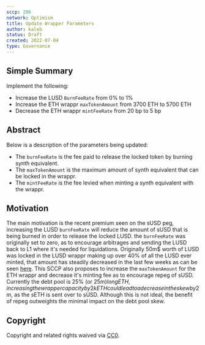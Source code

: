 ```yaml
---
sccp: 206
network: Optimism
title: Update Wrapper Parameters
author: kaleb
status: Draft
created: 2022-07-04
type: Governance
---
```


## Simple Summary

<!--"If you can't explain it simply, you don't understand it well enough." Provide a simplified and layman-accessible explanation of the SCCP.-->

Implement the following:
- Increase the LUSD `BurnFeeRate` from 0% to 1%
- Increase the ETH wrappr `maxTokenAmount` from 3700 ETH to 5700 ETH
- Decrease the ETH wrappr `mintFeeRate` from 20 bp to 5 bp

## Abstract

<!--A short (~200 word) description of the variable change proposed.-->

Below is a description of the parameters being updated:
- The `burnFeeRate` is the fee paid to release the locked token by burning synth equivalent. 
- The `maxTokenAmount` is the maximum amount of synth equivalent that can be locked in the wrappr.
- The `mintFeeRate` is the fee levied when minting a synth equivalent with the wrappr.

## Motivation

<!--The motivation is critical for SCCPs that want to update variables within Synthetix. It should clearly explain why the existing variable is not incentive aligned. SCCP submissions without sufficient motivation may be rejected outright.-->

The main motivation is the recent premium seen on the sUSD peg, increasing the LUSD `burnFeeRate` will reduce the amount of sUSD that is being burned in order to release the locked LUSD. the `burnFeeRate` was originally set to zero, as to encourage arbitrages and sending the LUSD back to L1 where it's needed for liquidations. Originally 50m$ worth of LUSD was locked in the LUSD wrappr making up over 40% of all the LUSD ever minted, that amount has steadily decreased in the last few weeks as can be seen [here](https://dune.com/queries/848381/1489436).
This SCCP also proposes to increase the `maxTokenAmount` for the ETH wrappr and decrease it's minting fee as to encourage repeg of sUSD. Currently the debt pool is 25% (or 25m$) long ETH, increasing the wrapper capacity by 2k ETH could lead to a decrease in the skew by 2m$, as the sETH is sent over to sUSD. Although this is not ideal, the benefit of repeg outweights the minimal impact on the debt pool skew.

## Copyright

Copyright and related rights waived via [CC0](https://creativecommons.org/publicdomain/zero/1.0/).
